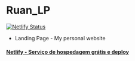 # Ruan_LP

[![Netlify Status](https://api.netlify.com/api/v1/badges/7dd4b2f0-6602-400b-b9bf-552aad9268f0/deploy-status)](https://app.netlify.com/sites/ruankaylo/deploys)

- Landing Page - My personal website

#### [Netlify - Serviço de hospedagem grátis e deploy](https://www.netlify.com/)

